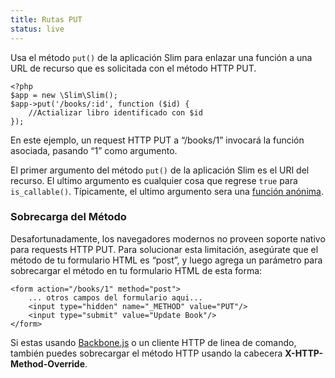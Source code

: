 ```yaml
---
title: Rutas PUT
status: live
---
```


Usa el método `put()` de la aplicación Slim para enlazar una función a una URL de recurso 
que es solicitada con el método HTTP PUT.

    <?php
    $app = new \Slim\Slim();
    $app->put('/books/:id', function ($id) {
        //Actializar libro identificado con $id
    });

En este ejemplo, un request HTTP PUT a “/books/1” invocará la función asociada, pasando “1” como 
argumento.

El primer argumento del método `put()` de la aplicación Slim es el URI del recurso. El ultimo argumento es 
cualquier cosa que regrese `true` para `is_callable()`. Típicamente, el ultimo argumento sera una 
[función anónima][anon-func].

### Sobrecarga del Método

Desafortunadamente, los navegadores modernos no proveen soporte nativo para requests HTTP PUT. Para 
solucionar esta limitación, asegúrate que el método de tu formulario HTML es “post”, y luego agrega 
un parámetro para sobrecargar el método en tu formulario HTML de esta forma:

    <form action="/books/1" method="post">
        ... otros campos del formulario aqui...
        <input type="hidden" name="_METHOD" value="PUT"/>
        <input type="submit" value="Update Book"/>
    </form>

Si estas usando [Backbone.js][backbone] o un cliente HTTP de linea de comando, también puedes sobrecargar 
el método HTTP usando la cabecera **X-HTTP-Method-Override**.

[anon-func]: http://php.net/manual/es/functions.anonymous.php
[backbone]: http://documentcloud.github.com/backbone/
